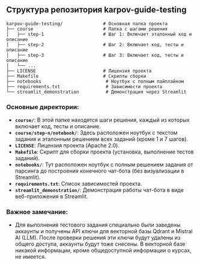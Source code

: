## Структура репозитория **karpov-guide-testing**

```
karpov-guide-testing/               # Основная папка проекта
├── course                          # Папка с шагами решения
│   ├── step-1                      # Шаг 1: Включает эталонный код и описание
│   ├── step-2                      # Шаг 2: Включает код, тесты и описание
│   ├── step-3                      # Шаг 3: Включает код, тесты и описание
│   └── ...
├── LICENSE                         # Лицензия проекта
├── Makefile                        # Скрипты сборки
├── notebooks                        # Ноутбук с полным пайплайном
├── requirements.txt                 # Зависимости проекта
└── streamlit_demonstration          # Демонстрация через Streamlit
```

### Основные директории:
- **`course/`**: В этой папке находятся шаги решения, каждый из которых включает код, тесты и описание.
- **`course/step-n/notebook/`**: Здесь расположен ноутбук с текстом задания и эталонным решением всех заданий (кроме 1 и 7 шагов).
- **`LICENSE`**: Лицензия проекта (Apache 2.0).
- **`Makefile`**: Скрипт для сборки проекта (установка, выполнение тестов заданий).
- **`notebooks/`**: Тут расположен ноутбук с полным решением задания от парсинга до построения конечного чат-бота (без визуализации в Streamlit).
- **`requirements.txt`**: Список зависимостей проекта.
- **`streamlit_demonstration/`**: Демонстрация работы чат-бота в виде веб-приложения в Streamlit.

### Важное замечание:

* Для выполнения тестового задания специально были заведены аккаунты и получены API ключи для векторной базы Qdrant и Mistral AI (LLM). После проверки решения эти ключи будут удалены из общего доступа, аккаунты будут тоже снесены. В векторной базе никакой информации, кроме общедоступной информации о курсах, не имеется.
